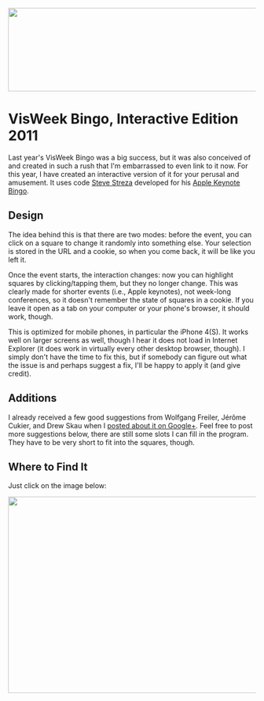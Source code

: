 <p align="center"><img src="https://media.eagereyes.org/media/2011/visweek-bingo-teaser.png" alt="" width="600" height="170" /></p>

# VisWeek Bingo, Interactive Edition 2011

Last year's VisWeek Bingo was a big success, but it was also conceived of and created in such a rush that I'm embarrassed to even link to it now. For this year, I have created an interactive version of it for your perusal and amusement. It uses code <a href="http://stevestreza.com/">Steve Streza</a> developed for his <a href="http://applebingo.me/">Apple Keynote Bingo</a>.

## Design

The idea behind this is that there are two modes: before the event, you can click on a square to change it randomly into something else. Your selection is stored in the URL and a cookie, so when you come back, it will be like you left it.

Once the event starts, the interaction changes: now you can highlight squares by clicking/tapping them, but they no longer change. This was clearly made for shorter events (i.e., Apple keynotes), not week-long conferences, so it doesn't remember the state of squares in a cookie. If you leave it open as a tab on your computer or your phone's browser, it should work, though.

This is optimized for mobile phones, in particular the iPhone 4(S). It works well on larger screens as well, though I hear it does not load in Internet Explorer (it does work in virtually every other desktop browser, though). I simply don't have the time to fix this, but if somebody can figure out what the issue is and perhaps suggest a fix, I'll be happy to apply it (and give credit).

## Additions

I already received a few good suggestions from Wolfgang Freiler, Jérôme Cukier, and Drew Skau when I <a href="https://plus.google.com/u/0/105888953757264157781/posts/D2iVnm8ofUh">posted about it on Google+</a>. Feel free to post more suggestions below, there are still some slots I can fill in the program. They have to be very short to fit into the squares, though.

## Where to Find It

Just click on the image below:
<p class="img"><img src="https://media.eagereyes.org/media/2011/visweek-bingo.png" alt="" width="600" height="400" /></p>
